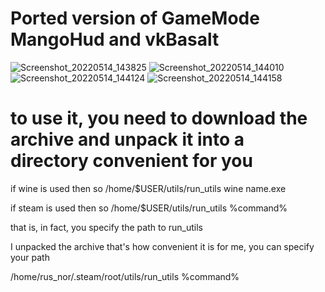 # Ported version of GameMode MangoHud and vkBasalt
![Screenshot_20220514_143825](https://user-images.githubusercontent.com/85447162/168424520-2dea46f1-1952-40e6-b6b6-626db654ab8c.png)
![Screenshot_20220514_144010](https://user-images.githubusercontent.com/85447162/168424522-23ba867e-6ec8-4150-aaf6-024ebada79be.png)
![Screenshot_20220514_144124](https://user-images.githubusercontent.com/85447162/168424523-ed359a14-970a-4016-8631-ac33db55d574.png)
![Screenshot_20220514_144158](https://user-images.githubusercontent.com/85447162/168424525-a0beed9a-6180-403d-a37f-196c978ceee7.png)
# to use it, you need to download the archive and unpack it into a directory convenient for you

if wine is used then so 
/home/$USER/utils/run_utils wine name.exe

if steam is used then so 
/home/$USER/utils/run_utils %command%

that is, in fact, you specify the path to run_utils

I unpacked the archive that's how convenient it is for me, you can specify your path

/home/rus_nor/.steam/root/utils/run_utils %command%

